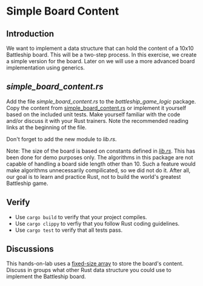 # Simple Board Content

## Introduction

We want to implement a data structure that can hold the content of a 10x10 Battleship board. This will be a two-step process. In this exercise, we create a simple version for the board. Later on we will use a more advanced board implementation using generics.

## *simple_board_content.rs*

Add the file *simple_board_content.rs* to the *battleship_game_logic* package. Copy the content from [simple_board_content.rs](../999-final/battleship_game_logic/src/simple_board_content.rs) or implement it yourself based on the included unit tests. Make yourself familiar with the code and/or discuss it with your Rust trainers. Note the recommended reading links at the beginning of the file.

Don't forget to add the new module to *lib.rs*.

Note: The size of the board is based on constants defined in [*lib.rs*](../999-final/battleship_game_logic/src/lib.rs). This has been done for demo purposes only. The algorithms in this package are not capable of handling a board side length other than 10. Such a feature would make algorithms unnecessarily compilicated, so we did not do it. After all, our goal is to learn and practice Rust, not to build the world's greatest Battleship game.

## Verify

* Use `cargo build` to verify that your project compiles.
* Use `cargo clippy` to verfiy that you follow Rust coding guidelines.
* Use `cargo test` to verify that all tests pass.

## Discussions

This hands-on-lab uses a [fixed-size array](https://doc.rust-lang.org/std/primitive.array.html) to store the board's content. Discuss in groups what other Rust data structure you could use to implement the Battleship board.
